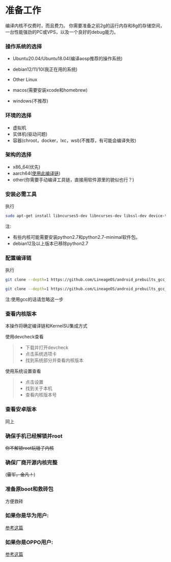 # 准备工作
编译内核不仅费时，而且费力。
你需要准备之前2g的运行内存和8g的存储空间，一台性能强劲的PC或VPS，以及一个良好的debug能力。
### 操作系统的选择
- Ubuntu20.04/Ubuntu18.04(编译aosp推荐的操作系统)

- debian12/11/10(我正在用的系统)

- Other Linux

- macos(需要安装xcode和homebrew)

- windows(不推荐)
### 环境的选择
- 虚拟机
- 实体机(驱动问题)
- 容器(chroot，docker，lxc，wsl)(不推荐，有可能会编译失败)


### 架构的选择
- x86_64(优先)
- aarch64([使用此编译链](https://www.coolapk.com/feed/47357987?shareKey=NDljMWJkN2JmNTc3NjRhNGU3Yzg~&shareUid=3979152&shareFrom=com.coolapk.market_13.2.1))
- other(你需要手动编译工具链，直接用软件源里的貌似也行？)
### 安装必需工具
执行
```bash
sudo apt-get install libncurses5-dev libncurses-dev libssl-dev device-tree-compiler bc cpio lib32ncurses5-dev lib32z1 build-essential binutils bc bison build-essential ccache curl flex g++-multilib gcc-multilib git gnupg gperf imagemagick lib32ncurses5-dev lib32readline-dev lib32z1-dev liblz4-tool libncurses5 libncurses5-dev libsdl1.2-dev libssl-dev libxml2 libxml2-utils lzop pngcrush rsync schedtool squashfs-tools xsltproc zip zlib1g-dev git
```
注:
- 有些内核可能需要安装python2.7和python2.7-minimal软件包。
- debian12及以上版本已移除python2.7

### 配置编译链

执行
```bash
git clone --depth=1 https://github.com/LineageOS/android_prebuilts_gcc_linux-x86_aarch64_aarch64-linux-android-4.9 aarch64-linux-android-4.9

git clone --depth=1 https://github.com/LineageOS/android_prebuilts_gcc_linux-x86_arm_arm-linux-androideabi-4.9 arm-linux-androideabi-4.9
```   

注:使用gcc的话请忽略这一步
### 查看内核版本
本操作将确定编译链和KernelSU集成方式

使用devcheck查看
> - 下载并打开devcheck
> - 点击系统选项卡
> - 找到系统部分并查看内核版本

 使用系统设置查看
> - 点击设置
> - 找到关于本机
> - 查看内核版本号

### 查看安卓版本
同上

### 确保手机已经解锁并root
~~你不解锁root玩锤子内核~~

### 确保厂商开源内核完整
(~~雷军，金凡！~~)

### 准备原boot和救砖包
方便救砖

### 如果你是华为用户:
[参考这篇](KernelSU适配EMUI9或9.1.0系统的内核.md)

### 如果你是OPPO用户:
[参考这篇](OPPO内核编译指北.md)
